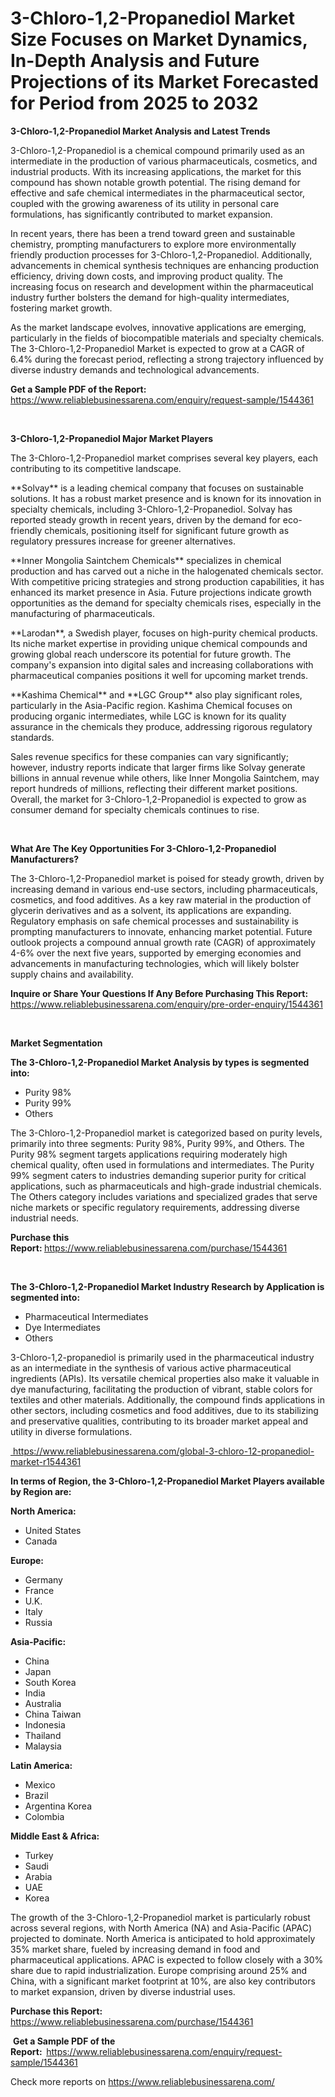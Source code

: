 <p><h1>3-Chloro-1,2-Propanediol Market Size Focuses on Market Dynamics, In-Depth Analysis and Future Projections of its Market Forecasted for Period from 2025 to 2032</h1></p><p><strong>3-Chloro-1,2-Propanediol Market Analysis and Latest Trends</strong></p>
<p><p>3-Chloro-1,2-Propanediol is a chemical compound primarily used as an intermediate in the production of various pharmaceuticals, cosmetics, and industrial products. With its increasing applications, the market for this compound has shown notable growth potential. The rising demand for effective and safe chemical intermediates in the pharmaceutical sector, coupled with the growing awareness of its utility in personal care formulations, has significantly contributed to market expansion.</p><p>In recent years, there has been a trend toward green and sustainable chemistry, prompting manufacturers to explore more environmentally friendly production processes for 3-Chloro-1,2-Propanediol. Additionally, advancements in chemical synthesis techniques are enhancing production efficiency, driving down costs, and improving product quality. The increasing focus on research and development within the pharmaceutical industry further bolsters the demand for high-quality intermediates, fostering market growth.</p><p>As the market landscape evolves, innovative applications are emerging, particularly in the fields of biocompatible materials and specialty chemicals. The 3-Chloro-1,2-Propanediol Market is expected to grow at a CAGR of 6.4% during the forecast period, reflecting a strong trajectory influenced by diverse industry demands and technological advancements.</p></p>
<p><strong>Get a Sample PDF of the Report:&nbsp;</strong> <a href="https://www.reliablebusinessarena.com/enquiry/request-sample/1544361?utm_campaign=3173&utm_medium=2&utm_source=Github&utm_content=ia&utm_term=02042025&utm_id=3-chloro-12-propanediol">https://www.reliablebusinessarena.com/enquiry/request-sample/1544361</a></p>
<p>&nbsp;</p>
<p><strong>3-Chloro-1,2-Propanediol Major Market Players</strong></p>
<p><p>The 3-Chloro-1,2-Propanediol market comprises several key players, each contributing to its competitive landscape.</p><p>**Solvay** is a leading chemical company that focuses on sustainable solutions. It has a robust market presence and is known for its innovation in specialty chemicals, including 3-Chloro-1,2-Propanediol. Solvay has reported steady growth in recent years, driven by the demand for eco-friendly chemicals, positioning itself for significant future growth as regulatory pressures increase for greener alternatives.</p><p>**Inner Mongolia Saintchem Chemicals** specializes in chemical production and has carved out a niche in the halogenated chemicals sector. With competitive pricing strategies and strong production capabilities, it has enhanced its market presence in Asia. Future projections indicate growth opportunities as the demand for specialty chemicals rises, especially in the manufacturing of pharmaceuticals.</p><p>**Larodan**, a Swedish player, focuses on high-purity chemical products. Its niche market expertise in providing unique chemical compounds and growing global reach underscore its potential for future growth. The company's expansion into digital sales and increasing collaborations with pharmaceutical companies positions it well for upcoming market trends.</p><p>**Kashima Chemical** and **LGC Group** also play significant roles, particularly in the Asia-Pacific region. Kashima Chemical focuses on producing organic intermediates, while LGC is known for its quality assurance in the chemicals they produce, addressing rigorous regulatory standards.</p><p>Sales revenue specifics for these companies can vary significantly; however, industry reports indicate that larger firms like Solvay generate billions in annual revenue while others, like Inner Mongolia Saintchem, may report hundreds of millions, reflecting their different market positions. Overall, the market for 3-Chloro-1,2-Propanediol is expected to grow as consumer demand for specialty chemicals continues to rise.</p></p>
<p>&nbsp;</p>
<p><strong>What Are The Key Opportunities For 3-Chloro-1,2-Propanediol Manufacturers?</strong></p>
<p><p>The 3-Chloro-1,2-Propanediol market is poised for steady growth, driven by increasing demand in various end-use sectors, including pharmaceuticals, cosmetics, and food additives. As a key raw material in the production of glycerin derivatives and as a solvent, its applications are expanding. Regulatory emphasis on safe chemical processes and sustainability is prompting manufacturers to innovate, enhancing market potential. Future outlook projects a compound annual growth rate (CAGR) of approximately 4-6% over the next five years, supported by emerging economies and advancements in manufacturing technologies, which will likely bolster supply chains and availability.</p></p>
<p><strong>Inquire or Share Your Questions If Any Before Purchasing This Report:</strong> <a href="https://www.reliablebusinessarena.com/enquiry/pre-order-enquiry/1544361?utm_campaign=3173&utm_medium=2&utm_source=Github&utm_content=ia&utm_term=02042025&utm_id=3-chloro-12-propanediol">https://www.reliablebusinessarena.com/enquiry/pre-order-enquiry/1544361</a></p>
<p>&nbsp;</p>
<p><strong>Market Segmentation</strong></p>
<p><strong>The 3-Chloro-1,2-Propanediol Market Analysis by types is segmented into:</strong></p>
<p><ul><li>Purity 98%</li><li>Purity 99%</li><li>Others</li></ul></p>
<p><p>The 3-Chloro-1,2-Propanediol market is categorized based on purity levels, primarily into three segments: Purity 98%, Purity 99%, and Others. The Purity 98% segment targets applications requiring moderately high chemical quality, often used in formulations and intermediates. The Purity 99% segment caters to industries demanding superior purity for critical applications, such as pharmaceuticals and high-grade industrial chemicals. The Others category includes variations and specialized grades that serve niche markets or specific regulatory requirements, addressing diverse industrial needs.</p></p>
<p><strong>Purchase this Report:&nbsp;</strong><a href="https://www.reliablebusinessarena.com/purchase/1544361?utm_campaign=3173&utm_medium=2&utm_source=Github&utm_content=ia&utm_term=02042025&utm_id=3-chloro-12-propanediol">https://www.reliablebusinessarena.com/purchase/1544361</a></p>
<p>&nbsp;</p>
<p><strong>The 3-Chloro-1,2-Propanediol Market Industry Research by Application is segmented into:</strong></p>
<p><ul><li>Pharmaceutical Intermediates</li><li>Dye Intermediates</li><li>Others</li></ul></p>
<p><p>3-Chloro-1,2-propanediol is primarily used in the pharmaceutical industry as an intermediate in the synthesis of various active pharmaceutical ingredients (APIs). Its versatile chemical properties also make it valuable in dye manufacturing, facilitating the production of vibrant, stable colors for textiles and other materials. Additionally, the compound finds applications in other sectors, including cosmetics and food additives, due to its stabilizing and preservative qualities, contributing to its broader market appeal and utility in diverse formulations.</p></p>
<p><a href="https://www.reliablebusinessarena.com/global-3-chloro-12-propanediol-market-r1544361?utm_campaign=3173&utm_medium=2&utm_source=Github&utm_content=ia&utm_term=02042025&utm_id=3-chloro-12-propanediol">&nbsp;https://www.reliablebusinessarena.com/global-3-chloro-12-propanediol-market-r1544361</a></p>
<p><strong>In terms of Region, the 3-Chloro-1,2-Propanediol Market Players available by Region are:</strong></p>
<p>
    <p> <strong> North America: </strong>
        <ul>
            <li>United States</li>
            <li>Canada</li>
        </ul>
        </p> 
    <p> <strong> Europe: </strong>
        <ul>
            <li>Germany</li>
            <li>France</li>
            <li>U.K.</li>
            <li>Italy</li>
            <li>Russia</li>
        </ul>
        </p> 
    <p> <strong> Asia-Pacific: </strong>
        <ul>
            <li>China</li>
            <li>Japan</li>
            <li>South Korea</li>
            <li>India</li>
            <li>Australia</li>
            <li>China Taiwan</li>
            <li>Indonesia</li>
            <li>Thailand</li>
            <li>Malaysia</li>
        </ul>
        </p> 
    <p> <strong> Latin America: </strong>
        <ul>
            <li>Mexico</li>
            <li>Brazil</li>
            <li>Argentina Korea</li>
            <li>Colombia</li>
        </ul>
        </p> 
    <p> <strong> Middle East & Africa: </strong>
        <ul>
            <li>Turkey</li>
            <li>Saudi</li>
            <li>Arabia</li>
            <li>UAE</li>
            <li>Korea</li>
        </ul>
    </p>
    </p>
<p><p>The growth of the 3-Chloro-1,2-Propanediol market is particularly robust across several regions, with North America (NA) and Asia-Pacific (APAC) projected to dominate. North America is anticipated to hold approximately 35% market share, fueled by increasing demand in food and pharmaceutical applications. APAC is expected to follow closely with a 30% share due to rapid industrialization. Europe comprising around 25% and China, with a significant market footprint at 10%, are also key contributors to market expansion, driven by diverse industrial uses.</p></p>
<p><strong>Purchase this Report: </strong><a href="https://www.reliablebusinessarena.com/purchase/1544361?utm_campaign=3173&utm_medium=2&utm_source=Github&utm_content=ia&utm_term=02042025&utm_id=3-chloro-12-propanediol">https://www.reliablebusinessarena.com/purchase/1544361</a></p>
<p>&nbsp;<strong>Get a Sample PDF of the Report:&nbsp;&nbsp;</strong><a href="https://www.reliablebusinessarena.com/enquiry/request-sample/1544361?utm_campaign=3173&utm_medium=2&utm_source=Github&utm_content=ia&utm_term=02042025&utm_id=3-chloro-12-propanediol">https://www.reliablebusinessarena.com/enquiry/request-sample/1544361</a></p>
<p><strong></strong></p>
<p>Check more reports on <a href="https://www.reliablebusinessarena.com/?utm_campaign=3173&utm_medium=2&utm_source=Github&utm_content=ia&utm_term=02042025&utm_id=3-chloro-12-propanediol">https://www.reliablebusinessarena.com/</a></p>